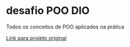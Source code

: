 # desafio POO DIO 

Todos os conceitos de POO aplicados na prática


[Link para projeto original](https://github.com/cami-la/desafio-poo-dio)
